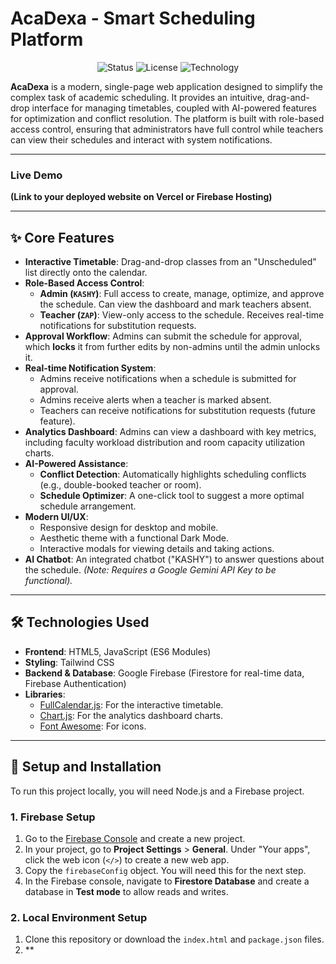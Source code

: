 # AcaDexa - Smart Scheduling Platform

<div align="center">
  <img src="https://img.shields.io/badge/Status-Complete-brightgreen" alt="Status" />
  <img src="https://img.shields.io/badge/License-MIT-blue" alt="License" />
  <img src="https://img.shields.io/badge/Technology-Firebase_&_Tailwind-orange" alt="Technology" />
</div>

**AcaDexa** is a modern, single-page web application designed to simplify the complex task of academic scheduling. It provides an intuitive, drag-and-drop interface for managing timetables, coupled with AI-powered features for optimization and conflict resolution. The platform is built with role-based access control, ensuring that administrators have full control while teachers can view their schedules and interact with system notifications.

---

###  Live Demo

**(Link to your deployed website on Vercel or Firebase Hosting)**

---

## ✨ Core Features

* **Interactive Timetable**: Drag-and-drop classes from an "Unscheduled" list directly onto the calendar.
* **Role-Based Access Control**:
    * **Admin (`KASHY`)**: Full access to create, manage, optimize, and approve the schedule. Can view the dashboard and mark teachers absent.
    * **Teacher (`ZAP`)**: View-only access to the schedule. Receives real-time notifications for substitution requests.
* **Approval Workflow**: Admins can submit the schedule for approval, which **locks** it from further edits by non-admins until the admin unlocks it.
* **Real-time Notification System**:
    * Admins receive notifications when a schedule is submitted for approval.
    * Admins receive alerts when a teacher is marked absent.
    * Teachers can receive notifications for substitution requests (future feature).
* **Analytics Dashboard**: Admins can view a dashboard with key metrics, including faculty workload distribution and room capacity utilization charts.
* **AI-Powered Assistance**:
    * **Conflict Detection**: Automatically highlights scheduling conflicts (e.g., double-booked teacher or room).
    * **Schedule Optimizer**: A one-click tool to suggest a more optimal schedule arrangement.
* **Modern UI/UX**:
    * Responsive design for desktop and mobile.
    * Aesthetic theme with a functional Dark Mode.
    * Interactive modals for viewing details and taking actions.
* **AI Chatbot**: An integrated chatbot ("KASHY") to answer questions about the schedule. *(Note: Requires a Google Gemini API Key to be functional).*

---

## 🛠️ Technologies Used

* **Frontend**: HTML5, JavaScript (ES6 Modules)
* **Styling**: Tailwind CSS
* **Backend & Database**: Google Firebase (Firestore for real-time data, Firebase Authentication)
* **Libraries**:
    * [FullCalendar.js](https://fullcalendar.io/): For the interactive timetable.
    * [Chart.js](https://www.chartjs.org/): For the analytics dashboard charts.
    * [Font Awesome](https://fontawesome.com/): For icons.

---

## 🚀 Setup and Installation

To run this project locally, you will need Node.js and a Firebase project.

### 1. Firebase Setup

1.  Go to the [Firebase Console](https://console.firebase.google.com/) and create a new project.
2.  In your project, go to **Project Settings** > **General**. Under "Your apps", click the web icon (`</>`) to create a new web app.
3.  Copy the `firebaseConfig` object. You will need this for the next step.
4.  In the Firebase console, navigate to **Firestore Database** and create a database in **Test mode** to allow reads and writes.

### 2. Local Environment Setup

1.  Clone this repository or download the `index.html` and `package.json` files.
2.  **
